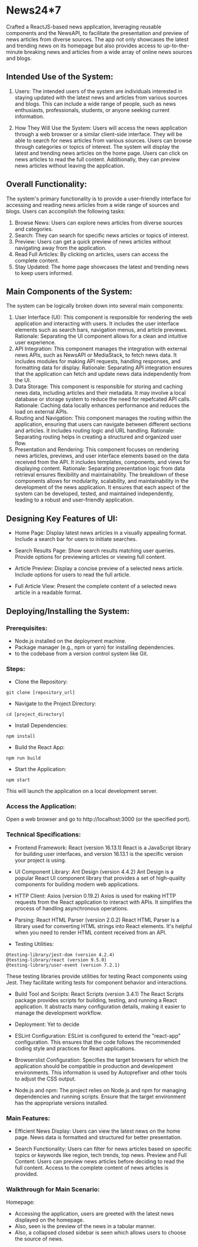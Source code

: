 # News24*7

Crafted a ReactJS-based news application, leveraging reusable components and the NewsAPI, to facilitate the presentation and preview of news articles from diverse sources. The app not only showcases the latest and trending news on its homepage but also provides access to up-to-the-minute breaking news and articles from a wide array of online news sources and blogs.

## Intended Use of the System:
1. Users: The intended users of the system are individuals interested in staying updated with the latest news and articles from various sources and blogs. This can include a wide range of people, such as news enthusiasts, professionals, students, or anyone seeking current information.

2. How They Will Use the System:
Users will access the news application through a web browser or a similar client-side   interface.
They will be able to search for news articles from various sources.
Users can browse through categories or topics of interest.
The system will display the latest and trending news articles on the home page.
Users can click on news articles to read the full content.
Additionally, they can preview news articles without leaving the application.

## Overall Functionality:
The system's primary functionality is to provide a user-friendly interface for accessing and reading news articles from a wide range of sources and blogs. Users can accomplish the following tasks:
1. Browse News: Users can explore news articles from diverse sources and categories.
2. Search: They can search for specific news articles or topics of interest.
3. Preview: Users can get a quick preview of news articles without navigating away from the application.
4. Read Full Articles: By clicking on articles, users can access the complete content.
5. Stay Updated: The home page showcases the latest and trending news to keep users informed.

## Main Components of the System:
The system can be logically broken down into several main components:
1. User Interface (UI):
This component is responsible for rendering the web application and interacting with users.
It includes the user interface elements such as search bars, navigation menus, and article previews.
Rationale: Separating the UI component allows for a clean and intuitive user experience.
2.  API Integration:
This component manages the integration with external news APIs, such as NewsAPI or MediaStack, to fetch news data.
It includes modules for making API requests, handling responses, and formatting data for display.
Rationale: Separating API integration ensures that the application can fetch and update news data independently from the UI.
3.  Data Storage:
This component is responsible for storing and caching news data, including articles and their metadata.
It may involve a local database or storage system to reduce the need for repefcated API calls.
Rationale: Caching data locally enhances performance and reduces the load on external APIs.
4. Routing and Navigation:
This component manages the routing within the application, ensuring that users can navigate between different sections and articles.
It includes routing logic and URL handling.
Rationale: Separating routing helps in creating a structured and organized user flow.
5.  Presentation and Rendering:
This component focuses on rendering news articles, previews, and user interface elements based on the data received from the API.
It includes templates, components, and views for displaying content.
 Rationale: Separating presentation logic from data retrieval ensures flexibility and maintainability.
The breakdown of these components allows for modularity, scalability, and maintainability in the development of the news application. It ensures that each aspect of the system can be developed, tested, and maintained independently, leading to a robust and user-friendly application.

## Designing Key Features of UI:
- Home Page:
Display latest news articles in a visually appealing format.
Include a search bar for users to initiate searches.

- Search Results Page:
Show search results matching user queries.
Provide options for previewing articles or viewing full content.

- Article Preview:
Display a concise preview of a selected news article.
Include options for users to read the full article.

- Full Article View:
Present the complete content of a selected news article in a readable format.


## Deploying/Installing the System:

### Prerequisites:
- Node.js installed on the deployment machine.
- Package manager (e.g., npm or yarn) for installing dependencies.
-  to the codebase from a version control system like Git.

### Steps:

- Clone the Repository:
```
git clone [repository_url]
```
- Navigate to the Project Directory: 
```
cd [project_directory]
```

- Install Dependencies:
```
npm install
```

- Build the React App:
```
npm run build
``````

- Start the Application:
```
npm start
```
This will launch the application on a local development server.

### Access the Application:
Open a web browser and go to http://localhost:3000 (or the specified port).

### Technical Specifications:

- Frontend Framework:
React (version 16.13.1)
React is a JavaScript library for building user interfaces, and version 16.13.1 is the specific version your project is using.

- UI Component Library:
Ant Design (version 4.4.2)
Ant Design is a popular React UI component library that provides a set of high-quality components for building modern web applications.

- HTTP Client:
Axios (version 0.19.2)
Axios is used for making HTTP requests from the React application to interact with APIs. It simplifies the process of handling asynchronous operations.

-  Parsing:
React HTML Parser (version 2.0.2)
React HTML Parser is a library used for converting HTML strings into React elements. It's helpful when you need to render HTML content received from an API.

- Testing Utilities:
```
@testing-library/jest-dom (version 4.2.4)
@testing-library/react (version 9.5.0)
@testing-library/user-event (version 7.2.1)
```

These testing libraries provide utilities for testing React components using Jest. They facilitate writing tests for component behavior and interactions.

- Build Tool and Scripts:
React Scripts (version 3.4.1)
The React Scripts package provides scripts for building, testing, and running a React application. It abstracts many configuration details, making it easier to manage the development workflow.

- Deployment:
Yet to decide

- ESLint Configuration:
ESLint is configured to extend the "react-app" configuration. This ensures that the code follows the recommended coding style and practices for React applications.

- Browserslist Configuration:
Specifies the target browsers for which the application should be compatible in production and development environments. This information is used by Autoprefixer and other tools to adjust the CSS output.

- Node.js and npm:
The project relies on Node.js and npm for managing dependencies and running scripts. Ensure that the target environment has the appropriate versions installed.


### Main Features:

- Efficient News Display:
Users can view the latest news on the home page.
News data is formatted and structured for better presentation.

- Search Functionality:
Users can filter for news articles based on specific topics or keywords like region, tech trends, top news.
Preview and Full Content:
Users can preview news articles before deciding to read the full content.
Access to the complete content of news articles is provided.

### Walkthrough for Main Scenario:

Homepage:
- Accessing the application, users are greeted with the latest news displayed on the homepage.
-  Also, seen is the preview of the news in a tabular manner.
- Also, a collapsed closed sidebar is seen which allows users to choose the source of news.
